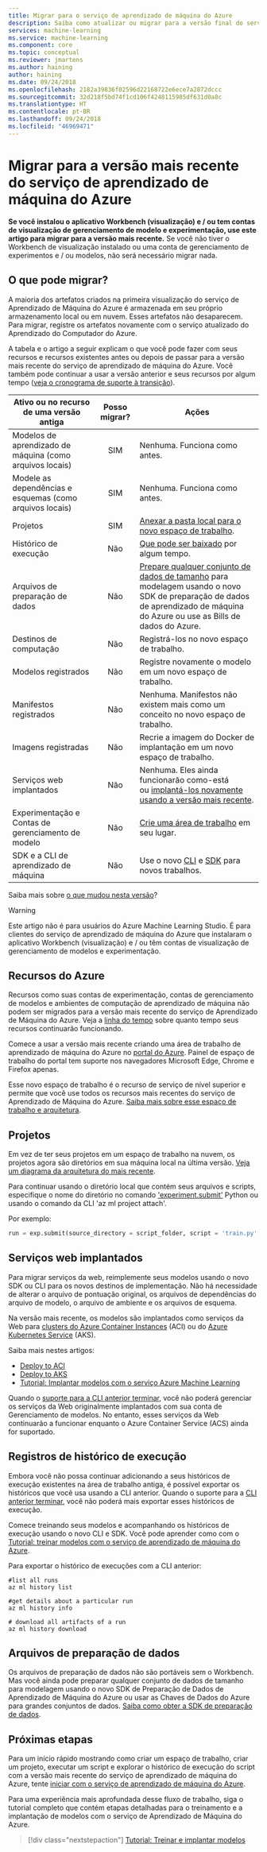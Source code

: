 ```yaml
---
title: Migrar para o serviço de aprendizado de máquina do Azure
description: Saiba como atualizar ou migrar para a versão final do serviço de aprendizado de máquina do Azure de uma versão anterior.
services: machine-learning
ms.service: machine-learning
ms.component: core
ms.topic: conceptual
ms.reviewer: jmartens
ms.author: haining
author: haining
ms.date: 09/24/2018
ms.openlocfilehash: 2182a39836f02596d22168722e6ece7a2872dccc
ms.sourcegitcommit: 32d218f5bd74f1cd106f4248115985df631d0a8c
ms.translationtype: HT
ms.contentlocale: pt-BR
ms.lasthandoff: 09/24/2018
ms.locfileid: "46969471"
---
```

# <a name="migrate-to-the-latest-version-of-azure-machine-learning-service"></a>Migrar para a versão mais recente do serviço de aprendizado de máquina do Azure 

**Se você instalou o aplicativo Workbench (visualização) e / ou tem contas de visualização de gerenciamento de modelo e experimentação, use este artigo para migrar para a versão mais recente.**  Se você não tiver o Workbench de visualização instalado ou uma conta de gerenciamento de experimentos e / ou modelos, não será necessário migrar nada.

## <a name="what-can-i-migrate"></a>O que pode migrar?
A maioria dos artefatos criados na primeira visualização do serviço de Aprendizado de Máquina do Azure é armazenada em seu próprio armazenamento local ou em nuvem. Esses artefatos não desaparecem. Para migrar, registre os artefatos novamente com o serviço atualizado do Aprendizado do Computador do Azure. 

A tabela e o artigo a seguir explicam o que você pode fazer com seus recursos e recursos existentes antes ou depois de passar para a versão mais recente do serviço de aprendizado de máquina do Azure. Você também pode continuar a usar a versão anterior e seus recursos por algum tempo ([veja o cronograma de suporte à transição](overview-what-happened-to-workbench.md#timeline)).

|Ativo ou no recurso de uma versão antiga|Posso migrar?|Ações|
|-----------------|:-------------:|-------------|
|Modelos de aprendizado de máquina (como arquivos locais)|SIM|Nenhuma. Funciona como antes.|
|Modele as dependências e esquemas (como arquivos locais)|SIM|Nenhuma. Funciona como antes.|
|Projetos|SIM|[Anexar a pasta local para o novo espaço de trabalho](#projects).|
|Histórico de execução|Não |[Que pode ser baixado](#history) por algum tempo.|
|Arquivos de preparação de dados|Não |[Prepare qualquer conjunto de dados de tamanho](#dataprep) para modelagem usando o novo SDK de preparação de dados de aprendizado de máquina do Azure ou use as Bills de dados do Azure.|
|Destinos de computação|Não |Registrá-los no novo espaço de trabalho.|
|Modelos registrados|Não |Registre novamente o modelo em um novo espaço de trabalho.|
|Manifestos registrados|Não |Nenhuma. Manifestos não existem mais como um conceito no novo espaço de trabalho.|
|Imagens registradas|Não |Recrie a imagem do Docker de implantação em um novo espaço de trabalho.|
|Serviços web implantados|Não |Nenhuma. Eles ainda funcionarão como-está <br/>ou [implantá-los novamente usando a versão mais recente](#services).|
|Experimentação e <br/>Contas de gerenciamento de modelo|Não |[Crie uma área de trabalho](#resources) em seu lugar.|
|SDK e a CLI de aprendizado de máquina|Não |Use o novo [CLI](reference-azure-machine-learning-cli.md) e [SDK](http://aka.ms/aml-sdk) para novos trabalhos.|


Saiba mais sobre [o que mudou nesta versão](overview-what-happened-to-workbench.md)?

>[!Warning]
>Este artigo não é para usuários do Azure Machine Learning Studio. É para clientes do serviço de aprendizado de máquina do Azure que instalaram o aplicativo Workbench (visualização) e / ou têm contas de visualização de gerenciamento de modelos e experimentação.

<a name="resources"></a>

## <a name="azure-resources"></a>Recursos do Azure

Recursos como suas contas de experimentação, contas de gerenciamento de modelos e ambientes de computação de aprendizado de máquina não podem ser migrados para a versão mais recente do serviço de Aprendizado de Máquina do Azure. Veja a [linha do tempo](overview-what-happened-to-workbench.md#timeline) sobre quanto tempo seus recursos continuarão funcionando.

Comece a usar a versão mais recente criando uma área de trabalho de aprendizado de máquina do Azure no [portal do Azure](quickstart-get-started.md). Painel de espaço de trabalho do portal tem suporte nos navegadores Microsoft Edge, Chrome e Firefox apenas.

Esse novo espaço de trabalho é o recurso de serviço de nível superior e permite que você use todos os recursos mais recentes do serviço de Aprendizado de Máquina do Azure. [Saiba mais sobre esse espaço de trabalho e arquitetura](concept-azure-machine-learning-architecture.md).

<a name="projects"></a>

## <a name="projects"></a>Projetos

Em vez de ter seus projetos em um espaço de trabalho na nuvem, os projetos agora são diretórios em sua máquina local na última versão. [Veja um diagrama da arquitetura do mais recente](concept-azure-machine-learning-architecture.md). 

Para continuar usando o diretório local que contém seus arquivos e scripts, especifique o nome do diretório no comando ['experiment.submit'](http://docs.microsoft.com/python/api/azureml-core/azureml.core.experiment.experiment?view=azure-ml-py) Python ou usando o comando da CLI 'az ml project attach'.

Por exemplo: 
```python
run = exp.submit(source_directory = script_folder, script = 'train.py', run_config = run_config_system_managed)
```

<a name="services"></a>

## <a name="deployed-web-services"></a>Serviços web implantados

Para migrar serviços da web, reimplemente seus modelos usando o novo SDK ou CLI para os novos destinos de implementação. Não há necessidade de alterar o arquivo de pontuação original, os arquivos de dependências do arquivo de modelo, o arquivo de ambiente e os arquivos de esquema. 

Na versão mais recente, os modelos são implantados como serviços da Web para [clusters do Azure Container Instances](how-to-deploy-to-aci.md) (ACI) ou do [Azure Kubernetes Service](how-to-deploy-to-aks.md) (AKS). 

Saiba mais nestes artigos:
+ [Deploy to ACI](how-to-deploy-to-aci.md)
+ [Deploy to AKS](how-to-deploy-to-aks.md)
+ [Tutorial: Implantar modelos com o serviço Azure Machine Learning](tutorial-deploy-models-with-aml.md)

Quando o [suporte para a CLI anterior terminar](overview-what-happened-to-workbench.md#timeline), você não poderá gerenciar os serviços da Web originalmente implantados com sua conta de Gerenciamento de modelos. No entanto, esses serviços da Web continuarão a funcionar enquanto o Azure Container Service (ACS) ainda for suportado.

<a name="history"></a>

## <a name="run-history-records"></a>Registros de histórico de execução

Embora você não possa continuar adicionando a seus históricos de execução existentes na área de trabalho antiga, é possível exportar os históricos que você usa usando a CLI anterior. Quando o suporte para a [CLI anterior terminar](overview-what-happened-to-workbench.md#timeline), você não poderá mais exportar esses históricos de execução.

Comece treinando seus modelos e acompanhando os históricos de execução usando o novo CLI e SDK. Você pode aprender como com o [Tutorial: treinar modelos com o serviço de aprendizado de máquina do Azure](tutorial-train-models-with-aml.md).

Para exportar o histórico de execuções com a CLI anterior:

```azurecli
#list all runs
az ml history list

#get details about a particular run
az ml history info

# download all artifacts of a run
az ml history download
```

<a name="dataprep"></a>

## <a name="data-preparation-files"></a>Arquivos de preparação de dados
Os arquivos de preparação de dados não são portáveis sem o Workbench. Mas você ainda pode preparar qualquer conjunto de dados de tamanho para modelagem usando o novo SDK de Preparação de Dados de Aprendizado de Máquina do Azure ou usar as Chaves de Dados do Azure para grandes conjuntos de dados.  [Saiba como obter a SDK de preparação de dados](how-to-data-prep.md). 

## <a name="next-steps"></a>Próximas etapas

Para um início rápido mostrando como criar um espaço de trabalho, criar um projeto, executar um script e explorar o histórico de execução do script com a versão mais recente do serviço de aprendizado de máquina do Azure, tente [ iniciar com o serviço de aprendizado de máquina do Azure](quickstart-get-started.md).

Para uma experiência mais aprofundada desse fluxo de trabalho, siga o tutorial completo que contém etapas detalhadas para o treinamento e a implantação de modelos com o serviço de Aprendizado de Máquina do Azure. 

> [!div class="nextstepaction"]
> [Tutorial: Treinar e implantar modelos](tutorial-train-models-with-aml.md)
